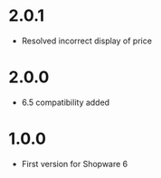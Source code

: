 # 2.0.1

-   Resolved incorrect display of price

# 2.0.0

-   6.5 compatibility added

# 1.0.0

-   First version for Shopware 6
